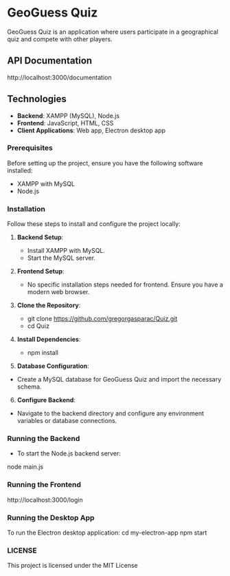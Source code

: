 # GeoGuess Quiz

GeoGuess Quiz is an application where users participate in a geographical quiz and compete with other players.

## API Documentation

http://localhost:3000/documentation

## Technologies

- **Backend**: XAMPP (MySQL), Node.js
- **Frontend**: JavaScript, HTML, CSS
- **Client Applications**: Web app, Electron desktop app

### Prerequisites

Before setting up the project, ensure you have the following software installed:

- XAMPP with MySQL
- Node.js

### Installation

Follow these steps to install and configure the project locally:

1. **Backend Setup**:
   - Install XAMPP with MySQL.
   - Start the MySQL server.

2. **Frontend Setup**:
   - No specific installation steps needed for frontend. Ensure you have a modern web browser.

3. **Clone the Repository**:
   - git clone https://github.com/gregorgasparac/Quiz.git
   - cd Quiz
     
4. **Install Dependencies**:
   - npm install
     
5. **Database Configuration**:
- Create a MySQL database for GeoGuess Quiz and import the necessary schema.

6. **Configure Backend**:
- Navigate to the backend directory and configure any environment variables or database connections.

### Running the Backend

- To start the Node.js backend server:

node main.js

### Running the Frontend

http://localhost:3000/login

### Running the Desktop App

To run the Electron desktop application:
cd my-electron-app
npm start

### LICENSE
This project is licensed under the MIT License



